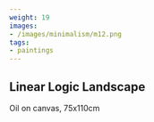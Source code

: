 ```yaml
---
weight: 19
images:
- /images/minimalism/m12.png
tags:
- paintings
---
```


## Linear Logic Landscape

Oil on canvas, 75x110cm
